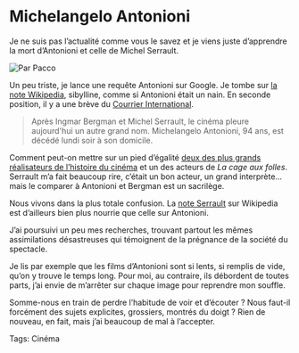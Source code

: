 # Michelangelo Antonioni

Je ne suis pas l’actualité comme vous le savez et je viens juste d’apprendre la mort d’Antonioni et celle de Michel Serrault.

![Par Pacco](https://tcrouzet.com/images_tc/20070808pacco.jpg)

Un peu triste, je lance une requête Antonioni sur Google. Je tombe sur [la note Wikipedia](http://fr.wikipedia.org/wiki/Michelangelo_Antonioni), sibylline, comme si Antonioni était un nain. En seconde position, il y a une brève du [Courrier International](http://www.courrierinternational.com/article.asp?obj_id=76447).

> Après Ingmar Bergman et Michel Serrault, le cinéma pleure aujourd'hui un autre grand nom. Michelangelo Antonioni, 94 ans, est décédé lundi soir à son domicile.

Comment peut-on mettre sur un pied d’égalité [deux des plus grands réalisateurs de l’histoire du cinéma](http://www.cyberpresse.ca/article/20070804/CPARTS01/708040790/1043/CPARTS01) et un des acteurs de *La cage aux folles*. Serrault m’a fait beaucoup rire, c’était un bon acteur, un grand interprète… mais le comparer à Antonioni et Bergman est un sacrilège.

Nous vivons dans la plus totale confusion. La [note Serrault](http://fr.wikipedia.org/wiki/Michel_Serrault) sur Wikipedia est d’ailleurs bien plus nourrie que celle sur Antonioni.

J’ai poursuivi un peu mes recherches, trouvant partout les mêmes assimilations désastreuses qui témoignent de la prégnance de la société du spectacle.

Je lis par exemple que les films d’Antonioni sont si lents, si remplis de vide, qu’on y trouve le temps long. Pour moi, au contraire, ils débordent de toutes parts, j’ai envie de m’arrêter sur chaque image pour reprendre mon souffle.

Somme-nous en train de perdre l’habitude de voir et d’écouter ? Nous faut-il forcément des sujets explicites, grossiers, montrés du doigt ? Rien de nouveau, en fait, mais j’ai beaucoup de mal à l’accepter.

Tags: Cinéma